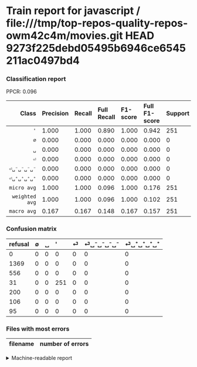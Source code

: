# Train report for javascript / file:///tmp/top-repos-quality-repos-owm42c4m/movies.git HEAD 9273f225debd05495b6946ce6545211ac0497bd4

### Classification report

PPCR: 0.096

| Class | Precision | Recall | Full Recall | F1-score | Full F1-score | Support | Full Support | PPCR |
|------:|:----------|:-------|:------------|:---------|:---------|:--------|:-------------|:-----|
| `'` | 1.000| 1.000| 0.890| 1.000| 0.942| 251| 282| 0.890 |
| `∅` | 0.000| 0.000| 0.000| 0.000| 0.000| 0| 1369| 0.000 |
| `␣` | 0.000| 0.000| 0.000| 0.000| 0.000| 0| 556| 0.000 |
| `⏎` | 0.000| 0.000| 0.000| 0.000| 0.000| 0| 200| 0.000 |
| `⏎␣⁻␣⁻␣⁻␣⁻` | 0.000| 0.000| 0.000| 0.000| 0.000| 0| 106| 0.000 |
| `⏎␣⁺␣⁺␣⁺␣⁺` | 0.000| 0.000| 0.000| 0.000| 0.000| 0| 95| 0.000 |
| `micro avg` | 1.000| 1.000| 0.096| 1.000| 0.176| 251| 2608| 0.096 |
| `weighted avg` | 1.000| 1.000| 0.096| 1.000| 0.102| 251| 2608| 0.096 |
| `macro avg` | 0.167| 0.167| 0.148| 0.167| 0.157| 251| 2608| 0.096 |

### Confusion matrix

|refusal|  ∅| ␣| '| ⏎| ⏎␣⁻␣⁻␣⁻␣⁻| ⏎␣⁺␣⁺␣⁺␣⁺| 
|:---|:---|:---|:---|:---|:---|:---|
|0 |0 |0 |0 |0 |0 |0 |
|1369 |0 |0 |0 |0 |0 |0 |
|556 |0 |0 |0 |0 |0 |0 |
|31 |0 |0 |251 |0 |0 |0 |
|200 |0 |0 |0 |0 |0 |0 |
|106 |0 |0 |0 |0 |0 |0 |
|95 |0 |0 |0 |0 |0 |0 |

### Files with most errors

| filename | number of errors|
|:----:|:-----|

<details>
    <summary>Machine-readable report</summary>
```json
{
  "cl_report": {"\u0027": {"f1-score": 1.0, "precision": 1.0, "recall": 1.0, "support": 251}, "macro avg": {"f1-score": 0.16666666666666666, "precision": 0.16666666666666666, "recall": 0.16666666666666666, "support": 251}, "micro avg": {"f1-score": 1.0, "precision": 1.0, "recall": 1.0, "support": 251}, "weighted avg": {"f1-score": 1.0, "precision": 1.0, "recall": 1.0, "support": 251}, "\u2205": {"f1-score": 0.0, "precision": 0.0, "recall": 0.0, "support": 0}, "\u23ce": {"f1-score": 0.0, "precision": 0.0, "recall": 0.0, "support": 0}, "\u23ce\u2423\u207a\u2423\u207a\u2423\u207a\u2423\u207a": {"f1-score": 0.0, "precision": 0.0, "recall": 0.0, "support": 0}, "\u23ce\u2423\u207b\u2423\u207b\u2423\u207b\u2423\u207b": {"f1-score": 0.0, "precision": 0.0, "recall": 0.0, "support": 0}, "\u2423": {"f1-score": 0.0, "precision": 0.0, "recall": 0.0, "support": 0}},
  "cl_report_full": {"\u0027": {"f1-score": 0.9418386491557224, "precision": 1.0, "recall": 0.8900709219858156, "support": 282}, "macro avg": {"f1-score": 0.1569731081926204, "precision": 0.16666666666666666, "recall": 0.1483451536643026, "support": 2608}, "micro avg": {"f1-score": 0.17558586918502972, "precision": 1.0, "recall": 0.09624233128834356, "support": 2608}, "weighted avg": {"f1-score": 0.10183991528447611, "precision": 0.10812883435582822, "recall": 0.09624233128834356, "support": 2608}, "\u2205": {"f1-score": 0.0, "precision": 0.0, "recall": 0.0, "support": 1369}, "\u23ce": {"f1-score": 0.0, "precision": 0.0, "recall": 0.0, "support": 200}, "\u23ce\u2423\u207a\u2423\u207a\u2423\u207a\u2423\u207a": {"f1-score": 0.0, "precision": 0.0, "recall": 0.0, "support": 95}, "\u23ce\u2423\u207b\u2423\u207b\u2423\u207b\u2423\u207b": {"f1-score": 0.0, "precision": 0.0, "recall": 0.0, "support": 106}, "\u2423": {"f1-score": 0.0, "precision": 0.0, "recall": 0.0, "support": 556}},
  "ppcr": 0.09624233128834356
}
```
</details>
